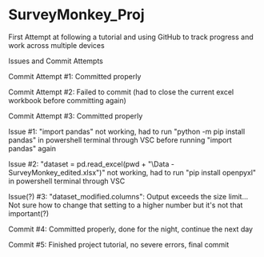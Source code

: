 # SurveyMonkey_Proj

First Attempt at following a tutorial and using GitHub to track progress and work across multiple devices


Issues and Commit Attempts

Commit Attempt #1: Committed properly

Commit Attempt #2: Failed to commit (had to close the current excel workbook before committing again)

Commit Attempt #3: Committed properly

Issue #1: "import pandas" not working, had to run "python -m pip install pandas" in powershell terminal through VSC before running "import pandas" again

Issue #2: "dataset = pd.read_excel(pwd + "\\Data - SurveyMonkey_edited.xlsx")" not working, had to run "pip install openpyxl" in powershell terminal through VSC

Issue(?) #3: "dataset_modified.columns": Output exceeds the size limit... Not sure how to change that setting to a higher number but it's not that important(?)

Commit #4: Committed properly, done for the night, continue the next day

Commit #5: Finished project tutorial, no severe errors, final commit
